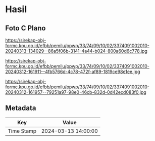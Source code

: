# Hasil

## Foto C Plano

https://sirekap-obj-formc.kpu.go.id/efbb/pemilu/ppwp/33/74/09/10/02/3374091002010-20240313-134029--86a5f06b-3141-4a44-b024-800a60d6c778.jpg

https://sirekap-obj-formc.kpu.go.id/efbb/pemilu/ppwp/33/74/09/10/02/3374091002010-20240312-161911--4fb5766d-4c78-472f-af89-1819ce98e1ee.jpg

https://sirekap-obj-formc.kpu.go.id/efbb/pemilu/ppwp/33/74/09/10/02/3374091002010-20240312-161957--79251a97-98e0-46cb-832d-0d42ecd083f0.jpg


## Metadata

| Key        | Value               |
| ---------- | ------------------- |
| Time Stamp | 2024-03-13 14:00:00 |



